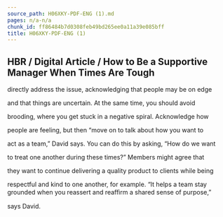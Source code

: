 ```yaml
---
source_path: H06XKY-PDF-ENG (1).md
pages: n/a-n/a
chunk_id: ff86484b7d0308feb49bd265ee0a11a39e085bff
title: H06XKY-PDF-ENG (1)
---
```

## HBR / Digital Article / How to Be a Supportive Manager When Times Are Tough

directly address the issue, acknowledging that people may be on edge

and that things are uncertain. At the same time, you should avoid

brooding, where you get stuck in a negative spiral. Acknowledge how

people are feeling, but then “move on to talk about how you want to

act as a team,” David says. You can do this by asking, “How do we want

to treat one another during these times?” Members might agree that

they want to continue delivering a quality product to clients while being

respectful and kind to one another, for example. “It helps a team stay grounded when you reassert and reaﬃrm a shared sense of purpose,”

says David.
